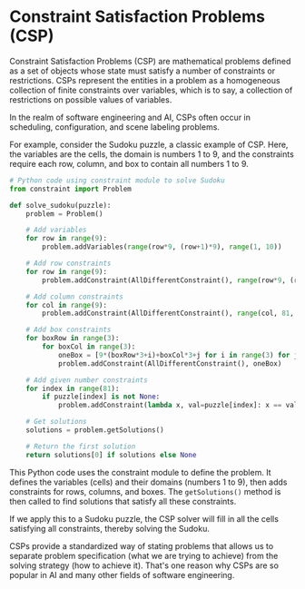 # Constraint Satisfaction Problems (CSP)

Constraint Satisfaction Problems (CSP) are mathematical problems defined as a set of objects whose state must satisfy a number of constraints or restrictions. CSPs represent the entities in a problem as a homogeneous collection of finite constraints over variables, which is to say, a collection of restrictions on possible values of variables.

In the realm of software engineering and AI, CSPs often occur in scheduling, configuration, and scene labeling problems.

For example, consider the Sudoku puzzle, a classic example of CSP. Here, the variables are the cells, the domain is numbers 1 to 9, and the constraints require each row, column, and box to contain all numbers 1 to 9.

```python
# Python code using constraint module to solve Sudoku
from constraint import Problem

def solve_sudoku(puzzle):
    problem = Problem()

    # Add variables
    for row in range(9):
        problem.addVariables(range(row*9, (row+1)*9), range(1, 10))

    # Add row constraints
    for row in range(9):
        problem.addConstraint(AllDifferentConstraint(), range(row*9, (row+1)*9))

    # Add column constraints
    for col in range(9):
        problem.addConstraint(AllDifferentConstraint(), range(col, 81, 9))

    # Add box constraints
    for boxRow in range(3):
        for boxCol in range(3):
            oneBox = [9*(boxRow*3+i)+boxCol*3+j for i in range(3) for j in range(3)]
            problem.addConstraint(AllDifferentConstraint(), oneBox)

    # Add given number constraints
    for index in range(81):
        if puzzle[index] is not None:
            problem.addConstraint(lambda x, val=puzzle[index]: x == val, (index,))

    # Get solutions
    solutions = problem.getSolutions()

    # Return the first solution
    return solutions[0] if solutions else None
```

This Python code uses the constraint module to define the problem. It defines the variables (cells) and their domains (numbers 1 to 9), then adds constraints for rows, columns, and boxes. The `getSolutions()` method is then called to find solutions that satisfy all these constraints.

If we apply this to a Sudoku puzzle, the CSP solver will fill in all the cells satisfying all constraints, thereby solving the Sudoku. 

CSPs provide a standardized way of stating problems that allows us to separate problem specification (what we are trying to achieve) from the solving strategy (how to achieve it). That's one reason why CSPs are so popular in AI and many other fields of software engineering.